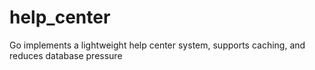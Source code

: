 # help_center
Go implements a lightweight help center system, supports caching, and reduces database pressure

